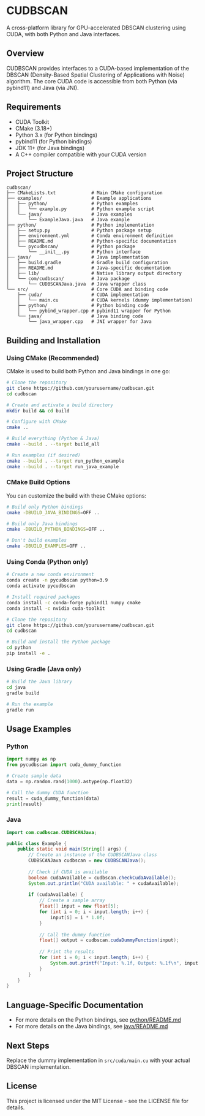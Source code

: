 # CUDBSCAN

A cross-platform library for GPU-accelerated DBSCAN clustering using CUDA, with both Python and Java interfaces.

## Overview

CUDBSCAN provides interfaces to a CUDA-based implementation of the DBSCAN (Density-Based Spatial Clustering of Applications with Noise) algorithm. The core CUDA code is accessible from both Python (via pybind11) and Java (via JNI).

## Requirements

- CUDA Toolkit
- CMake (3.18+)
- Python 3.x (for Python bindings)
- pybind11 (for Python bindings)
- JDK 11+ (for Java bindings)
- A C++ compiler compatible with your CUDA version

## Project Structure

```
cudbscan/
├── CMakeLists.txt             # Main CMake configuration
├── examples/                  # Example applications
│   ├── python/                # Python examples
│   │   └── example.py         # Python example script
│   └── java/                  # Java examples
│       └── ExampleJava.java   # Java example
├── python/                    # Python implementation
│   ├── setup.py               # Python package setup
│   ├── environment.yml        # Conda environment definition
│   ├── README.md              # Python-specific documentation
│   └── pycudbscan/            # Python package
│       └── __init__.py        # Python interface
├── java/                      # Java implementation
│   ├── build.gradle           # Gradle build configuration
│   ├── README.md              # Java-specific documentation
│   ├── lib/                   # Native library output directory
│   └── com/cudbscan/          # Java package
│       └── CUDBSCANJava.java  # Java wrapper class
└── src/                       # Core CUDA and binding code
    ├── cuda/                  # CUDA implementation
    │   └── main.cu            # CUDA kernels (dummy implementation)
    ├── python/                # Python binding code
    │   └── pybind_wrapper.cpp # pybind11 wrapper for Python
    └── java/                  # Java binding code
        └── java_wrapper.cpp   # JNI wrapper for Java
```

## Building and Installation

### Using CMake (Recommended)

CMake is used to build both Python and Java bindings in one go:

```bash
# Clone the repository
git clone https://github.com/yourusername/cudbscan.git
cd cudbscan

# Create and activate a build directory
mkdir build && cd build

# Configure with CMake
cmake ..

# Build everything (Python & Java)
cmake --build . --target build_all

# Run examples (if desired)
cmake --build . --target run_python_example
cmake --build . --target run_java_example
```

### CMake Build Options

You can customize the build with these CMake options:

```bash
# Build only Python bindings
cmake -DBUILD_JAVA_BINDINGS=OFF ..

# Build only Java bindings
cmake -DBUILD_PYTHON_BINDINGS=OFF ..

# Don't build examples
cmake -DBUILD_EXAMPLES=OFF ..
```

### Using Conda (Python only)

```bash
# Create a new conda environment
conda create -n pycudbscan python=3.9
conda activate pycudbscan

# Install required packages
conda install -c conda-forge pybind11 numpy cmake
conda install -c nvidia cuda-toolkit

# Clone the repository
git clone https://github.com/yourusername/cudbscan.git
cd cudbscan

# Build and install the Python package
cd python
pip install -e .
```

### Using Gradle (Java only)

```bash
# Build the Java library
cd java
gradle build

# Run the example
gradle run
```

## Usage Examples

### Python

```python
import numpy as np
from pycudbscan import cuda_dummy_function

# Create sample data
data = np.random.rand(1000).astype(np.float32)

# Call the dummy CUDA function
result = cuda_dummy_function(data)
print(result)
```

### Java

```java
import com.cudbscan.CUDBSCANJava;

public class Example {
    public static void main(String[] args) {
        // Create an instance of the CUDBSCANJava class
        CUDBSCANJava cudbscan = new CUDBSCANJava();
        
        // Check if CUDA is available
        boolean cudaAvailable = cudbscan.checkCudaAvailable();
        System.out.println("CUDA available: " + cudaAvailable);
        
        if (cudaAvailable) {
            // Create a sample array
            float[] input = new float[5];
            for (int i = 0; i < input.length; i++) {
                input[i] = i * 1.0f;
            }
            
            // Call the dummy function
            float[] output = cudbscan.cudaDummyFunction(input);
            
            // Print the results
            for (int i = 0; i < input.length; i++) {
                System.out.printf("Input: %.1f, Output: %.1f\n", input[i], output[i]);
            }
        }
    }
}
```

## Language-Specific Documentation

- For more details on the Python bindings, see [python/README.md](python/README.md)
- For more details on the Java bindings, see [java/README.md](java/README.md)

## Next Steps

Replace the dummy implementation in `src/cuda/main.cu` with your actual DBSCAN implementation.

## License

This project is licensed under the MIT License - see the LICENSE file for details.